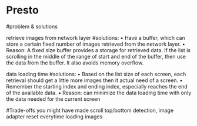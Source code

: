 # Presto

#problem & solutions


 retrieve images from network layer
 #solutions:
      •	Have a buffer, which can store a certain fixed number of images retrieved from the network layer.
      • Reason: A fixed size buffer provides a storage for retrieved data. 
                If the list is scrolling in the middle of the range of start and end of the buffer, 
                then use the data from the buffer. It also avoids memory overflow.
                
                
data loading time
#solutions:
    •	Based on the list size of each screen, each retrieval should get a little more images then it actual need of a screen.
    •	Remember the starting index and ending index, especially reaches the end of the available data.
    • Reason: can minimize the data loading time with only the data needed for the current screen
     
 
 
#Trade-offs you might have made
    scroll top/bottom detection,
    image adapter reset everytime loading images
    


 
